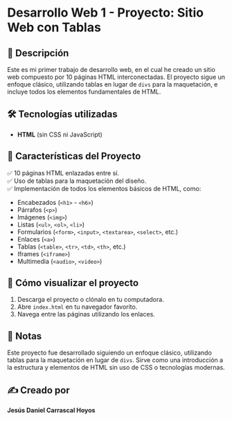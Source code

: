 # Desarrollo Web 1 - Proyecto: Sitio Web con Tablas

## 📌 Descripción

Este es mi primer trabajo de desarrollo web, en el cual he creado un sitio web compuesto por 10 páginas HTML interconectadas. El proyecto sigue un enfoque clásico, utilizando tablas en lugar de `divs` para la maquetación, e incluye todos los elementos fundamentales de HTML.

## 🛠️ Tecnologías utilizadas

- **HTML** (sin CSS ni JavaScript)

## 📄 Características del Proyecto

✅ 10 páginas HTML enlazadas entre sí.  
✅ Uso de tablas para la maquetación del diseño.  
✅ Implementación de todos los elementos básicos de HTML, como:

- Encabezados (`<h1>` - `<h6>`)
- Párrafos (`<p>`)
- Imágenes (`<img>`)
- Listas (`<ul>`, `<ol>`, `<li>`)
- Formularios (`<form>`, `<input>`, `<textarea>`, `<select>`, etc.)
- Enlaces (`<a>`)
- Tablas (`<table>`, `<tr>`, `<td>`, `<th>`, etc.)
- Iframes (`<iframe>`)
- Multimedia (`<audio>`, `<video>`)

## 🚀 Cómo visualizar el proyecto

1. Descarga el proyecto o clónalo en tu computadora.
2. Abre `index.html` en tu navegador favorito.
3. Navega entre las páginas utilizando los enlaces.

## 📌 Notas

Este proyecto fue desarrollado siguiendo un enfoque clásico, utilizando tablas para la maquetación en lugar de `divs`. Sirve como una introducción a la estructura y elementos de HTML sin uso de CSS o tecnologías modernas.

## ✍️ Creado por

**Jesús Daniel Carrascal Hoyos**

